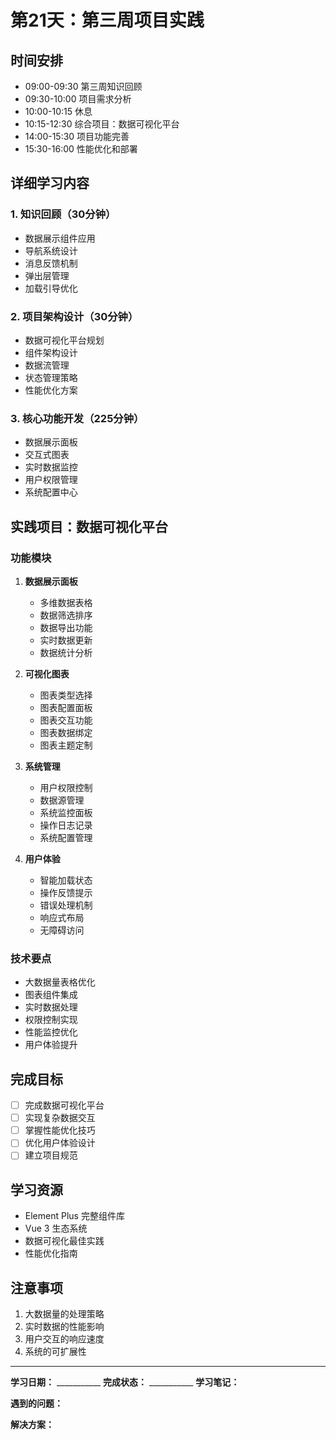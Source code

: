 # 第21天：第三周项目实践

## 时间安排
- 09:00-09:30 第三周知识回顾
- 09:30-10:00 项目需求分析
- 10:00-10:15 休息
- 10:15-12:30 综合项目：数据可视化平台
- 14:00-15:30 项目功能完善
- 15:30-16:00 性能优化和部署

## 详细学习内容

### 1. 知识回顾（30分钟）
- 数据展示组件应用
- 导航系统设计
- 消息反馈机制
- 弹出层管理
- 加载引导优化

### 2. 项目架构设计（30分钟）
- 数据可视化平台规划
- 组件架构设计
- 数据流管理
- 状态管理策略
- 性能优化方案

### 3. 核心功能开发（225分钟）
- 数据展示面板
- 交互式图表
- 实时数据监控
- 用户权限管理
- 系统配置中心

## 实践项目：数据可视化平台

### 功能模块
1. **数据展示面板**
   - 多维数据表格
   - 数据筛选排序
   - 数据导出功能
   - 实时数据更新
   - 数据统计分析

2. **可视化图表**
   - 图表类型选择
   - 图表配置面板
   - 图表交互功能
   - 图表数据绑定
   - 图表主题定制

3. **系统管理**
   - 用户权限控制
   - 数据源管理
   - 系统监控面板
   - 操作日志记录
   - 系统配置管理

4. **用户体验**
   - 智能加载状态
   - 操作反馈提示
   - 错误处理机制
   - 响应式布局
   - 无障碍访问

### 技术要点
- 大数据量表格优化
- 图表组件集成
- 实时数据处理
- 权限控制实现
- 性能监控优化
- 用户体验提升

## 完成目标
- [ ] 完成数据可视化平台
- [ ] 实现复杂数据交互
- [ ] 掌握性能优化技巧
- [ ] 优化用户体验设计
- [ ] 建立项目规范

## 学习资源
- Element Plus 完整组件库
- Vue 3 生态系统
- 数据可视化最佳实践
- 性能优化指南

## 注意事项
1. 大数据量的处理策略
2. 实时数据的性能影响
3. 用户交互的响应速度
4. 系统的可扩展性

---

**学习日期：** ___________
**完成状态：** ___________
**学习笔记：**



**遇到的问题：**



**解决方案：**